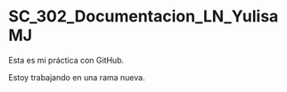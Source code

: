 
# SC_302_Documentacion_LN_YulisaMJ

Esta es mi práctica con GitHub.

Estoy trabajando en una rama nueva.
